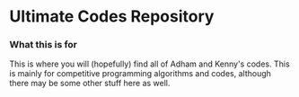 # Ultimate Codes Repository
### What this is for
This is where you will (hopefully) find all of Adham and Kenny's codes.
This is mainly for competitive programming algorithms and codes, although there may be some other stuff here as well.

